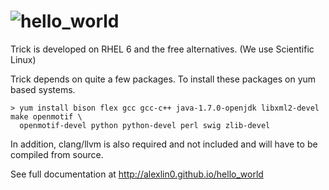 ![hello_world](https://raw.github.com/alexlin0/hello_world/master/trick-0.png)
==============

Trick is developed on RHEL 6 and the free alternatives. (We use Scientific Linux)

Trick depends on quite a few packages.  To install these packages on yum based systems.

    > yum install bison flex gcc gcc-c++ java-1.7.0-openjdk libxml2-devel make openmotif \
      openmotif-devel python python-devel perl swig zlib-devel

In addition, clang/llvm is also required and not included and will have to be compiled from source.

See full documentation at http://alexlin0.github.io/hello_world
